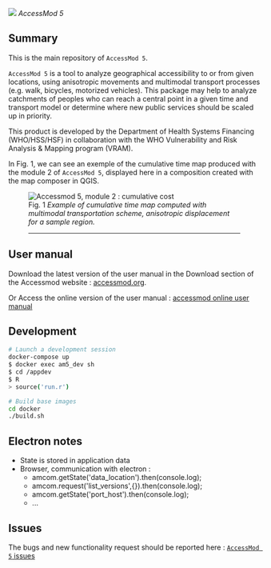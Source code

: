 ![](https://raw.githubusercontent.com/fxi/accessModShiny/master/www/logo/icons/logo32x32.png) _AccessMod 5_

## Summary

This is the main repository of `AccessMod 5`.

`AccessMod 5` is a tool to analyze geographical accessibility to or from given locations, using anisotropic movements and multimodal transport processes (e.g. walk, bicycles, motorized vehicles). This package may help to analyze catchments of peoples who can reach a central point in a given time and transport model or determine where new public services should be scaled up in priority.

This product is developed by the Department of Health Systems Financing (WHO/HSS/HSF) in collaboration with the WHO Vulnerability and Risk Analysis & Mapping program (VRAM).

In Fig. 1, we can see an exemple of the cumulative time map produced with the module 2 of `AccessMod 5`, displayed here in a composition created with the map composer in QGIS.

<figure>
<img src="https://raw.githubusercontent.com/wiki/fxi/accessModShiny/img/anisoCumulativeCostSample.jpg" alt="Accessmod 5, module 2 : cumulative cost">
</a>
<figcaption>
Fig. 1<em> Example of cumulative time map computed with multimodal transportation scheme, anisotropic displacement for a sample region.</em>
<hr>
</figcaption>
</figure>


## User manual

Download the latest version of the user manual in the Download section of the Accessmod website : [accessmod.org](https://www.accessmod.org/).

Or Access the online version of the user manual : [accessmod online user manual](https://doc-accessmod.unepgrid.ch/display/EN/AccessMod+5+user+manual)


## Development

```sh
# Launch a development session
docker-compose up
$ docker exec am5_dev sh
$ cd /appdev
$ R
> source('run.r')

# Build base images
cd docker
./build.sh
```

## Electron notes 
- State is stored in application data 
- Browser, communication with electron : 
   - amcom.getState('data_location').then(console.log);
   - amcom.request('list_versions',{}).then(console.log);
   - amcom.getState('port_host').then(console.log);
   - ...

## Issues

The bugs and new functionality request should be reported here :
[`AccessMod 5` issues](https://github.com/fxi/accessModShiny/issues)
